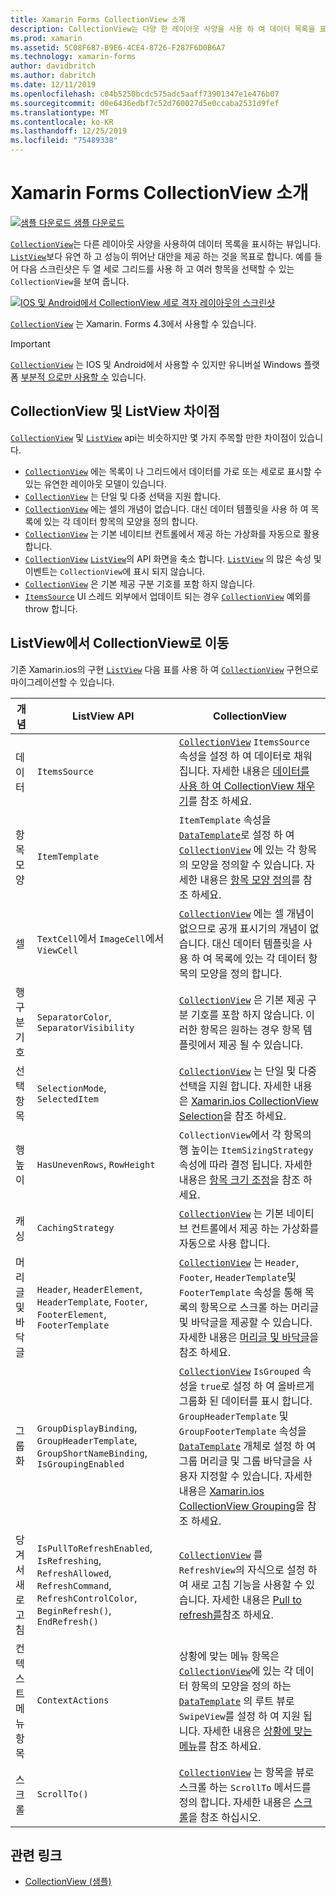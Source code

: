 ```yaml
---
title: Xamarin Forms CollectionView 소개
description: CollectionView는 다양 한 레이아웃 사양을 사용 하 여 데이터 목록을 표시 하기 위한 유연 하 고 성능이 뛰어난 뷰입니다.
ms.prod: xamarin
ms.assetid: 5C08F687-B9E6-4CE4-8726-F287F6D0B6A7
ms.technology: xamarin-forms
author: davidbritch
ms.author: dabritch
ms.date: 12/11/2019
ms.openlocfilehash: c04b5250bcdc575adc5aaff73901347e1e476b07
ms.sourcegitcommit: d0e6436edbf7c52d760027d5e0ccaba2531d9fef
ms.translationtype: MT
ms.contentlocale: ko-KR
ms.lasthandoff: 12/25/2019
ms.locfileid: "75489338"
---
```

# <a name="xamarinforms-collectionview-introduction"></a>Xamarin Forms CollectionView 소개

[![샘플 다운로드](~/media/shared/download.png) 샘플 다운로드](https://docs.microsoft.com/samples/xamarin/xamarin-forms-samples/userinterface-collectionviewdemos/)

[`CollectionView`](xref:Xamarin.Forms.CollectionView)는 다른 레이아웃 사양을 사용하여 데이터 목록을 표시하는 뷰입니다. [`ListView`](xref:Xamarin.Forms.ListView)보다 유연 하 고 성능이 뛰어난 대안을 제공 하는 것을 목표로 합니다. 예를 들어 다음 스크린샷은 두 열 세로 그리드를 사용 하 고 여러 항목을 선택할 수 있는 `CollectionView`을 보여 줍니다.

[![IOS 및 Android에서 CollectionView 세로 격자 레이아웃의 스크린샷](introduction-images/verticalgrid-multipleselection.png "여러 항목을 선택 하 여 세로 모눈 레이아웃 CollectionView")](introduction-images/verticalgrid-multipleselection-large.png#lightbox "여러 항목을 선택 하 여 세로 모눈 레이아웃 CollectionView")

[`CollectionView`](xref:Xamarin.Forms.CollectionView) 는 Xamarin. Forms 4.3에서 사용할 수 있습니다.

> [!IMPORTANT]
> [`CollectionView`](xref:Xamarin.Forms.CollectionView) 는 IOS 및 Android에서 사용할 수 있지만 유니버설 Windows 플랫폼 [부분적 으로만 사용할 수](https://gist.github.com/hartez/7d0edd4182dbc7de65cebc6c67f72e14) 있습니다.

## <a name="collectionview-and-listview-differences"></a>CollectionView 및 ListView 차이점

[`CollectionView`](xref:Xamarin.Forms.CollectionView) 및 [`ListView`](xref:Xamarin.Forms.ListView) api는 비슷하지만 몇 가지 주목할 만한 차이점이 있습니다.

- [`CollectionView`](xref:Xamarin.Forms.CollectionView) 에는 목록이 나 그리드에서 데이터를 가로 또는 세로로 표시할 수 있는 유연한 레이아웃 모델이 있습니다.
- [`CollectionView`](xref:Xamarin.Forms.CollectionView) 는 단일 및 다중 선택을 지원 합니다.
- [`CollectionView`](xref:Xamarin.Forms.CollectionView) 에는 셀의 개념이 없습니다. 대신 데이터 템플릿을 사용 하 여 목록에 있는 각 데이터 항목의 모양을 정의 합니다.
- [`CollectionView`](xref:Xamarin.Forms.CollectionView) 는 기본 네이티브 컨트롤에서 제공 하는 가상화를 자동으로 활용 합니다.
- [`CollectionView`](xref:Xamarin.Forms.CollectionView) [`ListView`](xref:Xamarin.Forms.ListView)의 API 화면을 축소 합니다. [`ListView`](xref:Xamarin.Forms.ListView) 의 많은 속성 및 이벤트는 `CollectionView`에 표시 되지 않습니다.
- [`CollectionView`](xref:Xamarin.Forms.CollectionView) 은 기본 제공 구분 기호를 포함 하지 않습니다.
- [`ItemsSource`](xref:Xamarin.Forms.ItemsView.ItemsSource) UI 스레드 외부에서 업데이트 되는 경우 [`CollectionView`](xref:Xamarin.Forms.CollectionView) 예외를 throw 합니다.

## <a name="move-from-listview-to-collectionview"></a>ListView에서 CollectionView로 이동

기존 Xamarin.ios의 구현 [`ListView`](xref:Xamarin.Forms.ListView) 다음 표를 사용 하 여 [`CollectionView`](xref:Xamarin.Forms.CollectionView) 구현으로 마이그레이션할 수 있습니다.

| 개념 | ListView API | CollectionView |
|---|---|---|
| 데이터 | `ItemsSource` | [`CollectionView`](xref:Xamarin.Forms.CollectionView) `ItemsSource` 속성을 설정 하 여 데이터로 채워집니다. 자세한 내용은 [데이터를 사용 하 여 CollectionView 채우기](populate-data.md#populate-a-collectionview-with-data)를 참조 하세요. |
| 항목 모양 | `ItemTemplate` | `ItemTemplate` 속성을 [`DataTemplate`](xref:Xamarin.Forms.DataTemplate)로 설정 하 여 [`CollectionView`](xref:Xamarin.Forms.CollectionView) 에 있는 각 항목의 모양을 정의할 수 있습니다. 자세한 내용은 [항목 모양 정의](populate-data.md#define-item-appearance)를 참조 하세요. |
| 셀 | `TextCell`에서 `ImageCell`에서 `ViewCell` | [`CollectionView`](xref:Xamarin.Forms.CollectionView) 에는 셀 개념이 없으므로 공개 표시기의 개념이 없습니다. 대신 데이터 템플릿을 사용 하 여 목록에 있는 각 데이터 항목의 모양을 정의 합니다. |
| 행 구분 기호 | `SeparatorColor`, `SeparatorVisibility` | [`CollectionView`](xref:Xamarin.Forms.CollectionView) 은 기본 제공 구분 기호를 포함 하지 않습니다. 이러한 항목은 원하는 경우 항목 템플릿에서 제공 될 수 있습니다. |
| 선택 항목 | `SelectionMode`, `SelectedItem` | [`CollectionView`](xref:Xamarin.Forms.CollectionView) 는 단일 및 다중 선택을 지원 합니다. 자세한 내용은 [Xamarin.ios CollectionView Selection](selection.md)을 참조 하세요. |
| 행 높이 | `HasUnevenRows`, `RowHeight` | `CollectionView`에서 각 항목의 행 높이는 `ItemSizingStrategy` 속성에 따라 결정 됩니다. 자세한 내용은 [항목 크기 조정](layout.md#item-sizing)을 참조 하세요.|
| 캐싱 | `CachingStrategy` | [`CollectionView`](xref:Xamarin.Forms.CollectionView) 는 기본 네이티브 컨트롤에서 제공 하는 가상화를 자동으로 사용 합니다. |
| 머리글 및 바닥글 | `Header`, `HeaderElement`, `HeaderTemplate`, `Footer`, `FooterElement`, `FooterTemplate` | [`CollectionView`](xref:Xamarin.Forms.CollectionView) 는 `Header`, `Footer`, `HeaderTemplate`및 `FooterTemplate` 속성을 통해 목록의 항목으로 스크롤 하는 머리글 및 바닥글을 제공할 수 있습니다. 자세한 내용은 [머리글 및 바닥글](layout.md#headers-and-footers)을 참조 하세요. |
| 그룹화 | `GroupDisplayBinding`, `GroupHeaderTemplate`, `GroupShortNameBinding`, `IsGroupingEnabled` | [`CollectionView`](xref:Xamarin.Forms.CollectionView) `IsGrouped` 속성을 `true`로 설정 하 여 올바르게 그룹화 된 데이터를 표시 합니다. `GroupHeaderTemplate` 및 `GroupFooterTemplate` 속성을 [`DataTemplate`](xref:Xamarin.Forms.DataTemplate) 개체로 설정 하 여 그룹 머리글 및 그룹 바닥글을 사용자 지정할 수 있습니다. 자세한 내용은 [Xamarin.ios CollectionView Grouping](grouping.md)을 참조 하세요. |
| 당겨서 새로 고침 | `IsPullToRefreshEnabled`, `IsRefreshing`, `RefreshAllowed`, `RefreshCommand`, `RefreshControlColor`, `BeginRefresh()`, `EndRefresh()` | [`CollectionView`](xref:Xamarin.Forms.CollectionView) 를 `RefreshView`의 자식으로 설정 하 여 새로 고침 기능을 사용할 수 있습니다. 자세한 내용은 [Pull to refresh를](populate-data.md#pull-to-refresh)참조 하세요. |
| 컨텍스트 메뉴 항목 | `ContextActions` | 상황에 맞는 메뉴 항목은 [`CollectionView`](xref:Xamarin.Forms.CollectionView)에 있는 각 데이터 항목의 모양을 정의 하는 [`DataTemplate`](xref:Xamarin.Forms.DataTemplate) 의 루트 뷰로 `SwipeView`를 설정 하 여 지원 됩니다. 자세한 내용은 [상황에 맞는 메뉴](populate-data.md#context-menus)를 참조 하세요. |
| 스크롤 | `ScrollTo()` | [`CollectionView`](xref:Xamarin.Forms.CollectionView) 는 항목을 뷰로 스크롤 하는 `ScrollTo` 메서드를 정의 합니다. 자세한 내용은 [스크롤](scrolling.md)을 참조 하십시오. |

## <a name="related-links"></a>관련 링크

- [CollectionView (샘플)](https://docs.microsoft.com/samples/xamarin/xamarin-forms-samples/userinterface-collectionviewdemos/)
